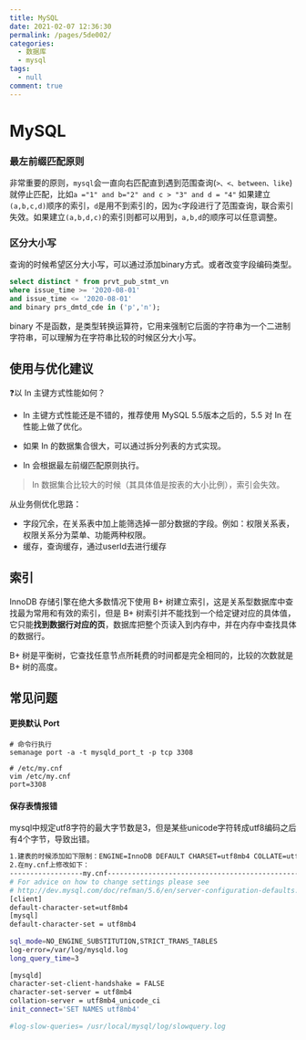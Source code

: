 ```yaml
---
title: MySQL
date: 2021-02-07 12:36:30
permalink: /pages/5de002/
categories: 
  - 数据库
  - mysql
tags: 
  - null
comment: true
---
```

# MySQL

### 最左前缀匹配原则

非常重要的原则，`mysql`会一直向右匹配直到遇到范围查询(`>、<、between、like`)就停止匹配，比如`a ="1" and b="2" and c > "3" and d = "4"` 如果建立`(a,b,c,d)`顺序的索引，`d`是用不到索引的，因为`c`字段进行了范围查询，联合索引失效。如果建立`(a,b,d,c)`的索引则都可以用到，`a,b,d`的顺序可以任意调整。

### 区分大小写

查询的时候希望区分大小写，可以通过添加binary方式。或者改变字段编码类型。

```sql
select distinct * from prvt_pub_stmt_vn
where issue_time >= '2020-08-01'
and issue_time <= '2020-08-01'
and binary prs_dmtd_cde in ('p','n');
```

binary 不是函数，是类型转换运算符，它用来强制它后面的字符串为一个二进制字符串，可以理解为在字符串比较的时候区分大小写。

## 使用与优化建议

❓以 In 主键方式性能如何？

- In 主键方式性能还是不错的，推荐使用 MySQL 5.5版本之后的，5.5 对 In 在性能上做了优化。

- 如果 In 的数据集合很大，可以通过拆分列表的方式实现。

- In 会根据最左前缀匹配原则执行。


> In 数据集合比较大的时候（其具体值是按表的大小比例），索引会失效。

从业务侧优化思路：

- 字段冗余，在关系表中加上能筛选掉一部分数据的字段。例如：权限关系表，权限关系分为菜单、功能两种权限。
- 缓存，查询缓存，通过userId去进行缓存

## 索引

InnoDB 存储引擎在绝大多数情况下使用 B+ 树建立索引，这是关系型数据库中查找最为常用和有效的索引，但是 B+ 树索引并不能找到一个给定键对应的具体值，它只能**找到数据行对应的页**，数据库把整个页读入到内存中，并在内存中查找具体的数据行。

B+ 树是平衡树，它查找任意节点所耗费的时间都是完全相同的，比较的次数就是 B+ 树的高度。

## 常见问题

#### 更换默认 Port

```shell
# 命令行执行
semanage port -a -t mysqld_port_t -p tcp 3308

# /etc/my.cnf
vim /etc/my.cnf
port=3308
```

#### 保存表情报错

mysql中规定utf8字符的最大字节数是3，但是某些unicode字符转成utf8编码之后有4个字节，导致出错。

```bash
1.建表的时候添加如下限制：ENGINE=InnoDB DEFAULT CHARSET=utf8mb4 COLLATE=utf8mb4_bin;
2.在my.cnf上修改如下：
------------------my.cnf------------------------------------------------------
# For advice on how to change settings please see
# http://dev.mysql.com/doc/refman/5.6/en/server-configuration-defaults.html
[client]
default-character-set=utf8mb4
[mysql]
default-character-set = utf8mb4
 
sql_mode=NO_ENGINE_SUBSTITUTION,STRICT_TRANS_TABLES
log-error=/var/log/mysqld.log
long_query_time=3
 
[mysqld]
character-set-client-handshake = FALSE
character-set-server = utf8mb4
collation-server = utf8mb4_unicode_ci
init_connect='SET NAMES utf8mb4'
 
#log-slow-queries= /usr/local/mysql/log/slowquery.log
```

